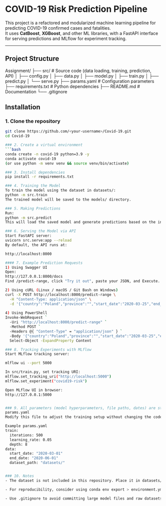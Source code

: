 # COVID-19 Risk Prediction Pipeline

This project is a refactored and modularized machine learning pipeline for predicting COVID-19 confirmed cases and fatalities.  
It uses **CatBoost**, **XGBoost**, and other ML libraries, with a FastAPI interface for serving predictions and MLflow for experiment tracking.

---

## Project Structure
Assignment/
├── src/ # Source code (data loading, training, prediction, API)
│ ├── config.py
│ ├── data.py
│ ├── model.py
│ ├── train.py
│ ├── predict.py
│ └── serve.py
├── params.yaml # Configuration parameters
├── requirements.txt # Python dependencies
├── README.md # Documentation
└── .gitignore

## Installation

### 1. Clone the repository
```bash
git clone https://github.com/<your-username>/Covid-19.git
cd Covid-19

### 2. Create a virtual environment
```bash
conda create -n covid-19 python=3.9 -y
conda activate covid-19
(or use python -m venv venv && source venv/bin/activate)

### 3. Install dependencies
pip install -r requirements.txt

### 4. Training the Model
To train the model using the dataset in datasets/:
python -m src.train
The trained model will be saved to the models/ directory.

### 5. Making Predictions
Run:
python -m src.predict
This will load the saved model and generate predictions based on the input data.

### 6. Serving the Model via API
Start FastAPI server:
uvicorn src.serve:app --reload
By default, the API runs at:

http://localhost:8000

#### 7. Example Prediction Requests
1) Using Swagger UI
Open:
http://127.0.0.1:8000/docs
Find /predict-range, click "Try it out", paste your JSON, and Execute.

2) Using cURL (Linux / macOS / Git Bash on Windows)
curl -X POST http://localhost:8000/predict-range \
  -H "Content-Type: application/json" \
  -d '{"country":"Poland","province":"","start_date":"2020-03-25","end_date":"2020-04-23"}'
   
4) Using PowerShell
Invoke-WebRequest `
  -Uri "http://localhost:8000/predict-range" `
  -Method POST `
  -Headers @{ "Content-Type" = "application/json" } `
  -Body '{"country":"Poland","province":"","start_date":"2020-03-25","end_date":"2020-04-23"}' |
  Select-Object -ExpandProperty Content

### 8. Tracking Experiments with MLflow
Start MLflow tracking server:

mlflow ui --port 5000

In src/train.py, set tracking URI:
mlflow.set_tracking_uri("http://localhost:5000")
mlflow.set_experiment("covid19-risk")

Open MLflow UI in browser:
http://127.0.0.1:5000


### 9. All parameters (model hyperparameters, file paths, dates) are stored in:
params.yaml
Modify this file to adjust the training setup without changing the code.

Example params.yaml
train:
  iterations: 500
  learning_rate: 0.05
  depth: 8
data:
  start_date: "2020-03-01"
  end_date: "2020-06-01"
  dataset_path: "datasets/"


### 10. Notes
- The dataset is not included in this repository. Place it in datasets/ before training.

- For reproducibility, consider using conda env export > environment.yml after setting up the environment.

- Use .gitignore to avoid committing large model files and raw datasets.
